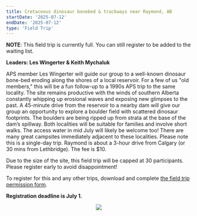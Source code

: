 ```yaml
---
title: Cretaceous dinosaur bonebed & trackways near Raymond, AB
startDate: '2025-07-12'
endDate: '2025-07-12'
type: 'Field Trip'
---
```


**NOTE**: This field trip is currently full. You can still register to be added to the waiting list.

**Leaders: Les Wingerter & Keith Mychaluk**

APS member Les Wingerter will guide our group
to a well-known dinosaur bone-bed eroding
along the shores of a local reservoir. For a few of
us "old members," this will be a fun follow-up to a
1990s APS trip to the same locality. The site remains
productive with the winds of southern Alberta constantly whipping up erosional waves and exposing
new glimpses to the past. A 45-minute drive from
the reservoir to a nearby dam will give our group an
opportunity to explore a boulder field with scattered
dinosaur footprints. The boulders are being ripped
up from strata at the base of the dam’s spillway. Both
localities will be suitable for families and involve
short walks. The access water in mid July will likely
be welcome too! There are many great campsites immediately adjacent to these localities. Please note this
is a single-day trip. Raymond is about a 3-hour drive
from Calgary (or 30 mins from Lethbridge). The fee
is $10.

Due to the size of the site, this field trip will be capped at 30 participants. Please register early to avoid disappointment!

To register for this and any other trips, download and complete [the field trip permission form](/fieldTrips/2025/APSFieldTripsForm2025.pdf).

**Registration deadline is July 1.**

<div style="display: flex; align-items: center; justify-content: center; padding-bottom: 8px;"><img src="/fieldTrips/2025/dinosaurTrackwaysAndBonebed-small.png" style="max-width: min(50%, 400px)"></div>

